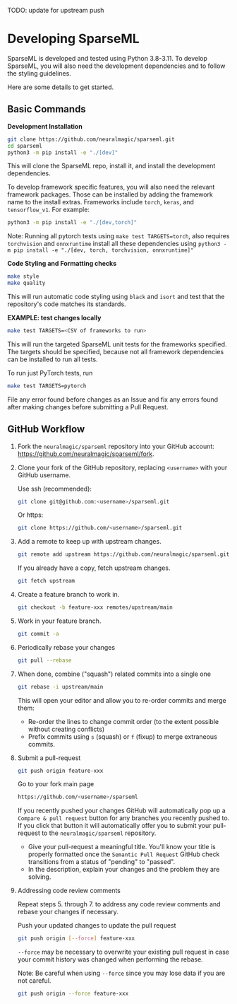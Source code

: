 <!--
Copyright (c) 2021 - present / Neuralmagic, Inc. All Rights Reserved.

Licensed under the Apache License, Version 2.0 (the "License");
you may not use this file except in compliance with the License.
You may obtain a copy of the License at

   http://www.apache.org/licenses/LICENSE-2.0

Unless required by applicable law or agreed to in writing,
software distributed under the License is distributed on an "AS IS" BASIS,
WITHOUT WARRANTIES OR CONDITIONS OF ANY KIND, either express or implied.
See the License for the specific language governing permissions and
limitations under the License.
-->

TODO: update for upstream push

# Developing SparseML

SparseML is developed and tested using Python 3.8-3.11.
To develop SparseML, you will also need the development dependencies and to follow the styling guidelines.

Here are some details to get started.

## Basic Commands

**Development Installation**

```bash
git clone https://github.com/neuralmagic/sparseml.git
cd sparseml
python3 -m pip install -e "./[dev]"
```

This will clone the SparseML repo, install it, and install the development dependencies.

To develop framework specific features, you will also need the relevant framework packages.
Those can be installed by adding the framework name to the install extras. Frameworks include
`torch`, `keras`, and `tensorflow_v1`. For example:
```bash
python3 -m pip install -e "./[dev,torch]"
```

Note: Running all pytorch tests using `make test TARGETS=torch`, also requires `torchvision`
and `onnxruntime` install all these dependencies using `python3 -m pip install -e "./[dev, torch, torchvision, onnxruntime]"`

**Code Styling and Formatting checks**

```bash
make style
make quality
```

This will run automatic code styling using `black` and `isort` and test that the
repository's code matches its standards.

**EXAMPLE: test changes locally**

```bash
make test TARGETS=<CSV of frameworks to run>
```

This will run the targeted SparseML unit tests for the frameworks specified.
The targets should be specified, because not all framework dependencies can be installed to run all tests.

To run just PyTorch tests, run
```bash
make test TARGETS=pytorch
```

File any error found before changes as an Issue and fix any errors found after making changes before submitting a Pull Request.

## GitHub Workflow

1. Fork the `neuralmagic/sparseml` repository into your GitHub account: https://github.com/neuralmagic/sparseml/fork.

2. Clone your fork of the GitHub repository, replacing `<username>` with your GitHub username.

   Use ssh (recommended):

   ```bash
   git clone git@github.com:<username>/sparseml.git
   ```

   Or https:

   ```bash
   git clone https://github.com/<username>/sparseml.git
   ```

3. Add a remote to keep up with upstream changes.

   ```bash
   git remote add upstream https://github.com/neuralmagic/sparseml.git
   ```

   If you already have a copy, fetch upstream changes.

   ```bash
   git fetch upstream
   ```

4. Create a feature branch to work in.

   ```bash
   git checkout -b feature-xxx remotes/upstream/main
   ```

5. Work in your feature branch.

   ```bash
   git commit -a
   ```

6. Periodically rebase your changes

   ```bash
   git pull --rebase
   ```

7. When done, combine ("squash") related commits into a single one

   ```bash
   git rebase -i upstream/main
   ```

   This will open your editor and allow you to re-order commits and merge them:
   - Re-order the lines to change commit order (to the extent possible without creating conflicts)
   - Prefix commits using `s` (squash) or `f` (fixup) to merge extraneous commits.

8. Submit a pull-request

   ```bash
   git push origin feature-xxx
   ```

   Go to your fork main page

   ```bash
   https://github.com/<username>/sparseml
   ```

   If you recently pushed your changes GitHub will automatically pop up a `Compare & pull request` button for any branches you recently pushed to. If you click that button it will automatically offer you to submit your pull-request to the `neuralmagic/sparseml` repository.

   - Give your pull-request a meaningful title.
     You'll know your title is properly formatted once the `Semantic Pull Request` GitHub check
     transitions from a status of "pending" to "passed".
   - In the description, explain your changes and the problem they are solving.

9. Addressing code review comments

   Repeat steps 5. through 7. to address any code review comments and rebase your changes if necessary.

   Push your updated changes to update the pull request

   ```bash
   git push origin [--force] feature-xxx
   ```

   `--force` may be necessary to overwrite your existing pull request in case your
  commit history was changed when performing the rebase.

   Note: Be careful when using `--force` since you may lose data if you are not careful.

   ```bash
   git push origin --force feature-xxx
   ```
